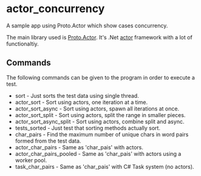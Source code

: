 # actor_concurrency

A sample app using Proto.Actor which show cases concurrency.

The main library used is [Proto.Actor](https://proto.actor).
It's .Net [actor](https://en.wikipedia.org/wiki/Actor_model) 
framework with a lot of functionaltiy.

## Commands

The following commands can be given to the program in order to
execute a test.

* sort - Just sorts the test data using single thread.
* actor_sort - Sort using actors, one iteration at a time.
* actor_sort_async - Sort using actors, spawn all iterations at once.
* actor_sort_split - Sort using actors, split the range in smaller pieces.
* actor_sort_async_split - Sort using actors, combine split and async.
* tests_sorted - Just test that sorting methods actually sort.
* char_pairs - Find the maximum number of unique chars in word pairs formed from the test data.
* actor_char_pairs - Same as 'char_pais' with actors.
* actor_char_pairs_pooled - Same as 'char_pais' with actors using a worker pool.
* task_char_pairs - Same as 'char_pais' with C# Task system (no actors).